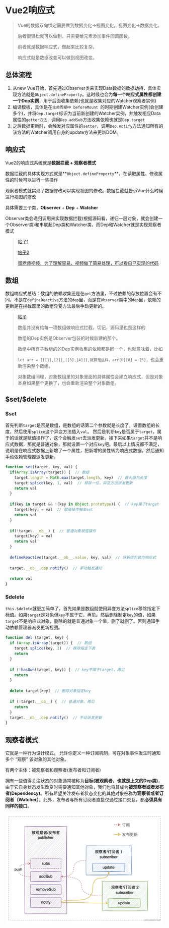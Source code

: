 # Vue2响应式

> Vue的数据双向绑定需要做到数据变化->视图变化。视图变化->数据变化。
>
> 后者很轻松就可以做到，只需要给元素添加事件回调函数。
>
> 前者就是数据响应式，做起来比较复杂。
>
> 响应式就是数据改变可以做到视图改变。

## 总体流程

1. 从new Vue开始，首先通过Observer类来实现Data数据的数据劫持，具体实现方法就是`Object.defineProperty`。这时候也会为**每一个响应式属性都创建一个Dep实例**，用于后面收集依赖(也就是收集对应的Watcher观察者实例)
2. 编译模板，具体是在`生命周期中 beforeMount `的时期创建Watcher实例(会创建多个)，并将`Dep.target`标识为当前新创建的Watcher实例，并触发相应Data属性的`getter方法`，调用`Dep.addSub`方法收集依赖也就是`Dep.target`
3. 之后数据更新时，会触发对应属性的`setter`，调用`Dep.notify`方法通知所有的该方法的Watcher调用自身的update方法来更新DOM。

## 响应式

Vue2的响应式系统就是**数据拦截 + 观察者模式**

数据拦截的具体实现方式就是**`Object.defineProperty`**，在读取属性、修改属性的时候可以进行一些操作

观察者模式就实现了数据修改可以实现视图的修改。数据拦截就告诉Vue什么时候进行视图的修改

具体需要三个类，**Observer** + **Dep** + **Watcher**

Observer类会递归调用来实现数据拦截(根据源码看，递归一层对象，就会创建一个Observer类)和串联起Dep类和Watcher类，而Dep和Watcher就是实现观察者模式

> [帖子1](https://juejin.cn/post/7139078234905247774#heading-5)
>
> [帖子2](https://juejin.cn/post/6857669921166491662#heading-2)
>
> [蛋老师视频，为了理解容易，视频做了简易处理，可以看自己实现的代码](https://www.bilibili.com/video/BV1934y1a7MN/?spm_id_from=333.880.my_history.page.click)

## 数组

数组响应式总结：数组的依赖收集还是在`get`方法里，不过依赖的存放位置会有不同，不是在`defineReactive`方法的`dep`里，而是在`Observer`类中的`dep`里，依赖的更新是在拦截器里的数组异变方法最后手动更新的。

> [帖子](https://juejin.cn/post/6844903916954451982#heading-6)
>
> 数组并没有给每一项数组做响应式拦截，切记，源码里也是这样的
>
> 数组的Dep实例是Observer包装的时候新建的那个。
>
> 数组中所有子数组的的Dep实例收集的依赖都是同一个，也就意味着，比如
>
> `let arr = [[[1],[2]],[[3],[4]]],就算是这样，arr[0][0] = [5]`，也会重新渲染整个数组。
>
> 对象数组同理，对象数组里的对象里面的具体属性会建立响应式，但是对象本身如果整个更换了，也会重新渲染整个对象数组。

## \$set/\$delete

### $set

首先判断`target`是否是数组，是数组的话第二个参数就是长度了，设置数组的长度，然后使用`splice`这个异变方法插入`val`。 然后是判断`key`是否属于`target`，属于的话就是赋值操作了，这个会触发`set`去派发更新。接下来如果`target`并不是响应式数据，那就是普通对象，那就设置一个对应`key`吧。最后以上情况都不满足，说明是在响应式数据上新增了一个属性，把新增的属性转为响应式数据，然后通知手动依赖管理器派发更新。

```js
function set(target, key, val) {
  if(Array.isArray(target)) {  // 数组
    target.length = Math.max(target.length, key)  // 最大值为长度
    target.splice(key, 1, val)  // 移除一位，异变方法派发更新
    return val
  }
  
  if(key in target && !(key in Object.prototype)) {  // key属于target
    target[key] = val  // 赋值操作触发set
    return val
  }
  
  if(!target.__ob__) {  // 普通对象赋值操作
    target[key] = val
    return val
  }
  
  defineReactive(target.__ob__.value, key, val)  // 将新值包装为响应式
  
  target.__ob__.dep.notify()  // 手动触发通知
  
  return val
}

```

### $delete

`this.$delete`就更加简单了，首先如果是数组就使用异变方法`splice`移除指定下标值。如果`target`是对象但`key`不属于它，再见。然后删除制定`key`的值，如果`target`不是响应式对象，删除的就是普通对象一个值，删了就删了。否则通知手动依赖管理器派发更新视图。

```js
function del (target, key) {
  if (Array.isArray(target)) {  // 数组
    target.splice(key, 1)  // 移除指定下表
    return
  }
  
  if (!hasOwn(target, key)) {  // key不属于target，再见
    return
  }
  
  delete target[key]  // 删除对象指定key
  
  if (!target.__ob__) {  // 普通对象，再见
    return
  }
  target.__ob__.dep.notify()  // 手动派发更新
}

```

## 观察者模式

它就是一种行为设计模式， 允许你定义一种订阅机制，可在对象事件发生时通知多个 “观察” 该对象的其他对象。

有两个主体：被观察者和观察者(发布者和订阅者)

拥有一些值得关注状态的对象通常被称为**目标(被观察者，也就是上文的Dep类)**，由于它自身状态发生改变时需要通知其他对象，我们也将其成为**被观察者或者发布者(Dependency)**。所有希望关注发布者状态变化的其他对象被称为**观察者或者订阅者（Watcher）**。此外，发布者与所有订阅者直接仅通过接口交互，都**必须具有同样的接口**。

![image_UBAL8dr0lM.png](./assets/0fa3873829b54254a0493c1cf12cd787tplv-k3u1fbpfcp-zoom-in-crop-mark1512000.webp)